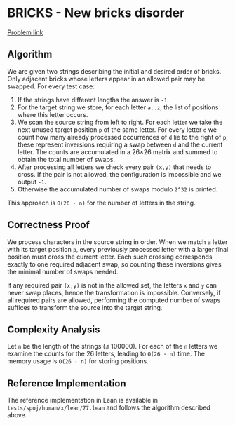 # BRICKS - New bricks disorder

[Problem link](https://www.spoj.com/problems/BRICKS/)

## Algorithm

We are given two strings describing the initial and desired order of bricks.
Only adjacent bricks whose letters appear in an allowed pair may be swapped.
For every test case:

1. If the strings have different lengths the answer is `-1`.
2. For the target string we store, for each letter `a..z`, the list of
   positions where this letter occurs.
3. We scan the source string from left to right. For each letter we take the
   next unused target position `p` of the same letter. For every letter `d` we
   count how many already processed occurrences of `d` lie to the right of
   `p`; these represent inversions requiring a swap between `d` and the
   current letter. The counts are accumulated in a 26×26 matrix and summed to
   obtain the total number of swaps.
4. After processing all letters we check every pair `(x,y)` that needs to
   cross. If the pair is not allowed, the configuration is impossible and we
   output `-1`.
5. Otherwise the accumulated number of swaps modulo `2^32` is printed.

This approach is `O(26 · n)` for the number of letters in the string.

## Correctness Proof

We process characters in the source string in order.  When we match a letter
with its target position `p`, every previously processed letter with a larger
final position must cross the current letter.  Each such crossing corresponds
exactly to one required adjacent swap, so counting these inversions gives the
minimal number of swaps needed.

If any required pair `(x,y)` is not in the allowed set, the letters `x` and
`y` can never swap places, hence the transformation is impossible.  Conversely,
if all required pairs are allowed, performing the computed number of swaps
suffices to transform the source into the target string.

## Complexity Analysis

Let `n` be the length of the strings (≤ 100000).  For each of the `n` letters
we examine the counts for the 26 letters, leading to `O(26 · n)` time.  The
memory usage is `O(26 · n)` for storing positions.

## Reference Implementation

The reference implementation in Lean is available in
`tests/spoj/human/x/lean/77.lean` and follows the algorithm described above.
